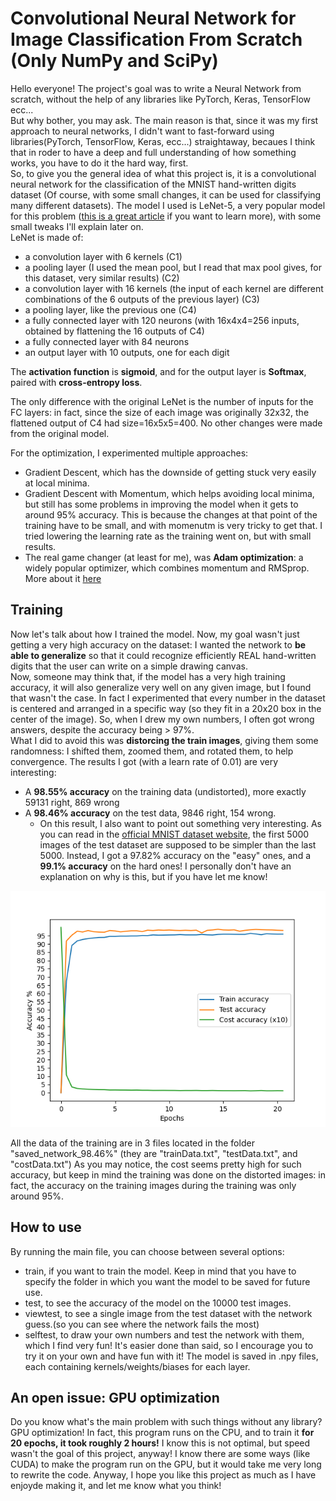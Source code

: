 # Convolutional Neural Network for Image Classification From Scratch (Only NumPy and SciPy)

Hello everyone! The project's goal was to write a Neural Network from scratch, without the help of any libraries like PyTorch, Keras, TensorFlow ecc... <br />
But why bother, you may ask. The main reason is that, since it was my first approach to neural networks, I didn't want to fast-forward using libraries(PyTorch, TensorFlow, Keras, ecc...) straightaway, becaues I think that in roder to have a deep and full understanding of how something works, you have to do it the hard way, first. <br />
So, to give you the general idea of what this project is, it is a convolutional neural network for the classification of the MNIST hand-written digits dataset (Of course, with some small changes, it can be used for classifying many different datasets).
The model I used is LeNet-5, a very popular model for this problem ([this is a great article](https://www.analyticsvidhya.com/blog/2021/03/the-architecture-of-lenet-5/) if you want to learn more), with some small tweaks I'll explain later on.
<br />
LeNet is made of:  
  * a convolution layer with 6 kernels (C1)  
  * a pooling layer (I used the mean pool, but I read that max pool gives, for this dataset, very similar results) (C2)  
  * a convolution layer with 16 kernels (the input of each kernel are different combinations of the 6 outputs of the previous layer) (C3)  
  * a pooling layer, like the previous one (C4)  
  * a fully connected layer with 120 neurons (with 16x4x4=256 inputs, obtained by flattening the 16 outputs of C4)  
  * a fully connected layer with 84 neurons  
  * an output layer with 10 outputs, one for each digit  

The **activation function** is **sigmoid**, and for the output layer is **Softmax**, paired with **cross-entropy loss**.  

The only difference with the original LeNet is the number of inputs for the FC layers: in fact, since the size of each image was originally 32x32, the flattened output of C4 had size=16x5x5=400. No other changes were made from the original model.

For the optimization, I experimented multiple approaches:  
  * Gradient Descent, which has the downside of getting stuck very easily at local minima.  
  * Gradient Descent with Momentum, which helps avoiding local minima, but still has some problems in improving the model when it gets to around 95% accuracy. This is because the changes at that point of the training have to be small, and with momenutm is very tricky to get that. I tried lowering the learning rate as the training went on, but with small results.  
  * The real game changer (at least for me), was **Adam optimization**: a widely popular optimizer, which combines momentum and RMSprop. More about it [here](https://optimization.cbe.cornell.edu/index.php?title=Adam)  

## Training

Now let's talk about how I trained the model. Now, my goal wasn't just getting a very high accuracy on the dataset: I wanted the network to **be able to generalize** so that it could recognize efficiently REAL hand-written digits that the user can write on a simple drawing canvas.  
Now, someone may think that, if the model has a very high training accuracy, it will also generalize very well on any given image, but I found that wasn't the case.
In fact I experimented that every number in the dataset is centered and arranged in a specific way (so they fit in a 20x20 box in the center of the image). So, when I drew my own numbers, I often got wrong answers, despite the accuracy being > 97%.  <br />
What I did to avoid this was **distorcing the train images**, giving them some randomness: I shifted them, zoomed them, and rotated them, to help convergence.
The results I got (with a learn rate of 0.01) are very interesting:  
  - A **98.55% accuracy** on the training data (undistorted), more exactly 59131 right, 869 wrong
  - A **98.46% accuracy** on the test data, 9846 right, 154 wrong.
    - On this result, I also want to point out something very interesting. As you can read in the [official MNIST dataset website](http://yann.lecun.com/exdb/mnist/), the first 5000 images of the test dataset are supposed to be simpler than the last 5000.
    Instead, I got a 97.82% accuracy on the "easy" ones, and a **99.1% accuracy** on the hard ones!
    I personally don't have an explanation on why is this, but if you have let me know!

![training graph](https://github.com/GiacomoPorpiglia/CNN-from-scratch/blob/master/images/train_graph_98%2C46%25.png)


All the data of the training are in 3 files located in the folder "saved_network_98.46%" (they are "trainData.txt", "testData.txt", and "costData.txt")
As you may notice, the cost seems pretty high for such accuracy, but keep in mind the training was done on the distorted images: in fact, the accuracy on the training images during the training was only around 95%.

## How to use

By running the main file, you can choose between several options:
  - train, if you want to train the model. Keep in mind that you have to specify the folder in which you want the model to be saved for future use.
  - test, to see the accuracy of the model on the 10000 test images.
  - viewtest, to see a single image from the test dataset with the network guess.(so you can see where the network fails the most)
  - selftest, to draw your own numbers and test the network with them, which I find very fun!
It's easier done than said, so I encourage you to try it on your own and have fun with it!
The model is saved in .npy files, each containing kernels/weights/biases for each layer.

## An open issue: GPU optimization

Do you know what's the main problem with such things without any library? GPU optimization!
In fact, this program runs on the CPU, and to train it **for 20 epochs, it took roughly 2 hours!**
I know this is not optimal, but speed wasn't the goal of this project, anyway!
I know there are some ways (like CUDA) to make the program run on the GPU, but it would take me very long to rewrite the code.
Anyway, I hope you like this project as much as I have enjoyde making it, and let me know what you think!
